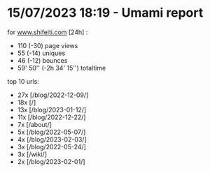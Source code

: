 # 15/07/2023 18:19 - Umami report
for www.shifeiti.com [24h] :

 - 110 (-30) page views
 - 55 (-14) uniques
 - 46 (-12) bounces
 - 59' 50'' (-2h 34' 15'') totaltime


top 10 urls:
 - 27x [/blog/2022-12-09/]
 - 18x [/]
 - 13x [/blog/2023-01-12/]
 - 11x [/blog/2022-12-22/]
 - 7x [/about/]
 - 5x [/blog/2022-05-07/]
 - 4x [/blog/2023-02-03/]
 - 3x [/blog/2022-05-24/]
 - 3x [/wiki/]
 - 2x [/blog/2023-02-01/]


